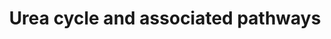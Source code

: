 ---
annotations:
- id: PW:0000076
  parent: classic metabolic pathway
  type: Pathway Ontology
  value: urea cycle pathway
- id: DOID:9280
  parent: genetic disease
  type: Disease Ontology
  value: carbamoyl phosphate synthetase I deficiency disease
- id: DOID:9271
  parent: genetic disease
  type: Disease Ontology
  value: ornithine carbamoyltransferase deficiency
- id: DOID:14755
  parent: genetic disease
  type: Disease Ontology
  value: argininosuccinic aciduria
- id: PW:0000013
  parent: disease pathway
  type: Pathway Ontology
  value: disease pathway
- id: DOID:9273
  parent: genetic disease
  type: Disease Ontology
  value: citrullinemia
- id: DOID:9278
  parent: genetic disease
  type: Disease Ontology
  value: hyperargininemia
- id: DOID:9267
  parent: genetic disease
  type: Disease Ontology
  value: urea cycle disorder
- id: PW:0002142
  parent: disease pathway
  type: Pathway Ontology
  value: inborn error of urea cycle pathway
- id: CL:0000182
  parent: native cell
  type: Cell Type Ontology
  value: hepatocyte
authors:
- IreneHemel
- DeSl
- Fehrhart
- Egonw
- Eweitz
- Ddigles
citedin:
- link: PMC8751594
  title: DNA methylation of ARHGAP30 is negatively associated with ARHGAP30 expression
    in lung adenocarcinoma, which reduces tumor immunity and is detrimental to patient
    survival (2021)
communities:
- IEM
- ONTOX
- RareDiseases
description: 'The urea cycle converts toxic nitrogenous compounds to excretable urea
  in five biochemical reactions. It is also the source for endogenous arginine, ornithine
  and citrulline production. The process mainly takes place in the liver, partly in
  the mitochondria and partly in the cytoplasm of the hepatocytes. There are several
  pathways associated with  the urea cycle and with the associated disorders, parts
  of these pathways are also pictured here.   Because there is no alternative way
  to convert toxic nitrogenous compounds, defects in the enzymes or transporters can
  lead to several diseases (diseases highlighted in pink). The diseases are characterised
  by hyperammonemia, respiratory alkalosis and encephalopathy and the severity of
  the disease depends on the severity of the defect and the place of the defect in
  the cycle. Severe forms usually have an onset in infancy, while mild forms can also
  present in adulthood.  This pathway was inspired by Chapter 4 of the book of Blau
  (ISBN 3642403360 (978-3642403361)).  For the Urea cycle without additional pathways
  see: [WP4571](https://wikipathways.org/pathways/WP4595)'
last-edited: 2025-07-08
ndex: 3d674911-8b6c-11eb-9e72-0ac135e8bacf
organisms:
- Homo sapiens
redirect_from:
- /index.php/Pathway:WP4595
- /instance/WP4595
- /instance/WP4595_r139822
revision: r139822
schema-jsonld:
- '@context': https://schema.org/
  '@id': https://wikipathways.github.io/pathways/WP4595.html
  '@type': Dataset
  creator:
    '@type': Organization
    name: WikiPathways
  description: 'The urea cycle converts toxic nitrogenous compounds to excretable
    urea in five biochemical reactions. It is also the source for endogenous arginine,
    ornithine and citrulline production. The process mainly takes place in the liver,
    partly in the mitochondria and partly in the cytoplasm of the hepatocytes. There
    are several pathways associated with  the urea cycle and with the associated disorders,
    parts of these pathways are also pictured here.   Because there is no alternative
    way to convert toxic nitrogenous compounds, defects in the enzymes or transporters
    can lead to several diseases (diseases highlighted in pink). The diseases are
    characterised by hyperammonemia, respiratory alkalosis and encephalopathy and
    the severity of the disease depends on the severity of the defect and the place
    of the defect in the cycle. Severe forms usually have an onset in infancy, while
    mild forms can also present in adulthood.  This pathway was inspired by Chapter
    4 of the book of Blau (ISBN 3642403360 (978-3642403361)).  For the Urea cycle
    without additional pathways see: [WP4571](https://wikipathways.org/pathways/WP4595)'
  keywords:
  - 1-Pyrroline-5-carboxylate
  - ALT
  - ARG1
  - ASL
  - ASS1
  - AST
  - AST2
  - Acetyl-CoA
  - Alanine
  - Arginine
  - Argininosuccinate
  - Aspartate
  - CPS1
  - Carbamoyl-phosphate
  - Citrin(SLC25A13)
  - Citrulline
  - FUM
  - Fumarate
  - GDH
  - GLS2
  - Glutamate
  - Glutamine
  - HCO3-
  - L-Glutamatey-semialdehyde
  - LDH
  - Lactate
  - MDH
  - MDH2
  - Malate
  - N-acetylglutamate
  - NAGS
  - NH4+
  - Nitric oxide
  - OAT
  - OMP
  - ORNT1
  - OTC
  - Ornithine
  - Orotate
  - Orotidine
  - Oxalacetate
  - P5CR
  - P5CS
  - Proline
  - Pyruvate
  - SLC25A12
  - UMP
  - Uracil
  - Urea
  - Uridine
  - a-Ketoglutarate
  - eNOS
  - iNOS
  - nNOS
  license: CC0
  name: Urea cycle and associated pathways
seo: CreativeWork
title: Urea cycle and associated pathways
wpid: WP4595
---